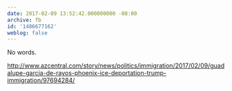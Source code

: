 ```yaml
---
date: 2017-02-09 13:52:42.000000000 -08:00
archive: fb
id: '1486677162'
weblog: false
---
```


No words.

http://www.azcentral.com/story/news/politics/immigration/2017/02/09/guadalupe-garcia-de-rayos-phoenix-ice-deportation-trump-immigration/97694284/
